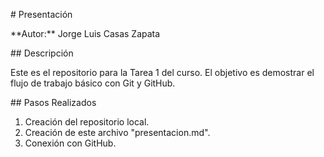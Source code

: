 \# Presentación



\*\*Autor:\*\* Jorge Luis Casas Zapata



\## Descripción



Este es el repositorio para la Tarea 1 del curso. El objetivo es demostrar el flujo de trabajo básico con Git y GitHub.



\## Pasos Realizados



1. Creación del repositorio local.
2. Creación de este archivo "presentacion.md".
3. Conexión con GitHub.
